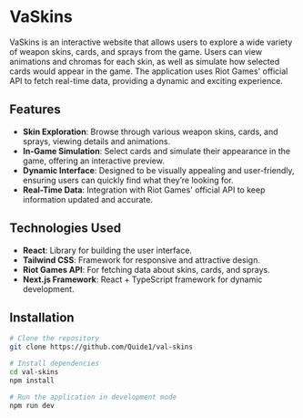 # VaSkins

VaSkins is an interactive website that allows users to explore a wide variety of weapon skins, cards, and sprays from the game. Users can view animations and chromas for each skin, as well as simulate how selected cards would appear in the game. The application uses Riot Games' official API to fetch real-time data, providing a dynamic and exciting experience.

## Features

- **Skin Exploration**: Browse through various weapon skins, cards, and sprays, viewing details and animations.
- **In-Game Simulation**: Select cards and simulate their appearance in the game, offering an interactive preview.
- **Dynamic Interface**: Designed to be visually appealing and user-friendly, ensuring users can quickly find what they’re looking for.
- **Real-Time Data**: Integration with Riot Games' official API to keep information updated and accurate.

## Technologies Used

- **React**: Library for building the user interface.
- **Tailwind CSS**: Framework for responsive and attractive design.
- **Riot Games API**: For fetching data about skins, cards, and sprays.
- **Next.js Framework**: React + TypeScript framework for dynamic development.

## Installation

```bash
# Clone the repository
git clone https://github.com/Quide1/val-skins

# Install dependencies
cd val-skins
npm install

# Run the application in development mode
npm run dev
